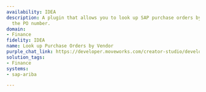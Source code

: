 ```yaml
---
availability: IDEA
description: A plugin that allows you to look up SAP purchase orders by providing
  the PO number.
domain:
- Finance
fidelity: IDEA
name: Look up Purchase Orders by Vendor
purple_chat_link: https://developer.moveworks.com/creator-studio/developer-tools/purple-chat/?conversation=%7B%22startTimestamp%22%3A%2211%3A43+AM%22%2C%22messages%22%3A%5B%7B%22role%22%3A%22user%22%2C%22parts%22%3A%5B%7B%22richText%22%3A%22Can+you+show+me+the+latest+purchase+order+details+from+AWS%3F%22%7D%5D%7D%2C%7B%22role%22%3A%22assistant%22%2C%22parts%22%3A%5B%7B%22richText%22%3A%22Sure%21+Here+are+the+details+of+the+latest+purchase+order+from+AWS%3A%22%7D%2C%7B%22richText%22%3A%22%3Cb%3EPO+Number%3A%3C%2Fb%3E+123456%3Cbr%3E%3Cb%3EDate%3A%3C%2Fb%3E+2023-04-15%3Cbr%3E%3Cb%3ETotal%3A%3C%2Fb%3E+%245%2C200%3Cbr%3E%3Cb%3EStatus%3A%3C%2Fb%3E+Approved%3Cbr%3E%3Cb%3EDetails%3A%3C%2Fb%3E+Cloud+hosting+services+for+April+2023.%22%7D%2C%7B%22richText%22%3A%22%3Cb%3ELine+Items%3C%2Fb%3E%3Cbr%3E%3Cb%3E1.%3C%2Fb%3E+EC2+Instances+-+%242%2C000%3Cbr%3E%3Cb%3E2.%3C%2Fb%3E+S3+Storage+-+%241%2C200%3Cbr%3E%3Cb%3E3.%3C%2Fb%3E+RDS+Services+-+%242%2C000%22%7D%2C%7B%22buttons%22%3A%5B%7B%22style%22%3A%22filled%22%2C%22buttonText%22%3A%22View+in+Ariba%22%7D%5D%7D%5D%7D%5D%7D
solution_tags:
- Finance
systems:
- sap-ariba

---
```

